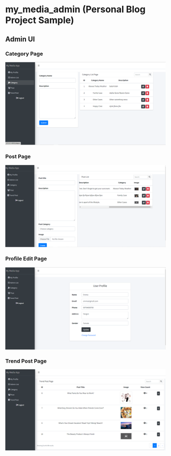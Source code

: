# my_media_admin (Personal Blog Project Sample)

## Admin UI 

### Category Page
<img src="./public/screenshot/admin-category.png" width="600" heigth="500">

### Post Page
<img src="./public/screenshot/admin-post.png" width="600" heigth="500">

### Profile Edit Page
<img src="./public/screenshot/admin-profile.png" width="600" heigth="500">

### Trend Post Page
<img src="./public/screenshot/admin-trendpost.png" width="600" heigth="500">

